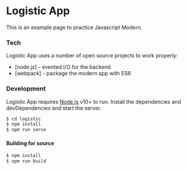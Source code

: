 # Logistic App
This is an example page to practice Javascript Modern.

### Tech
Logistic App uses a number of open source projects to work properly:
* [node.js] - evented I/O for the backend
* [webpack] - package the modern app with ES6

### Development
Logistic App requires [Node.js](https://nodejs.org/) v10+ to run.
Install the dependencies and devDependencies and start the server.

```sh
$ cd logistic
$ npm install
$ npm run serve
```
#### Building for source
```sh
$ npm install
$ npm run build
```